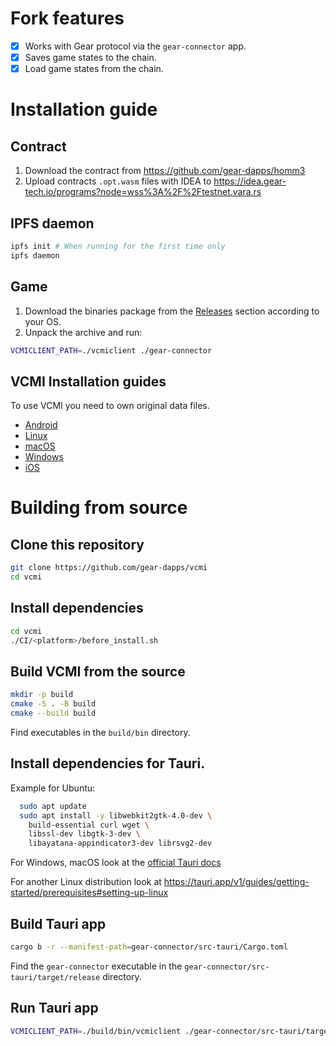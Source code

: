 # Fork features

- [x] Works with Gear protocol via the `gear-connector` app.
- [x] Saves game states to the chain.
- [x] Load game states from the chain.

# Installation guide

## Contract

1. Download the contract from https://github.com/gear-dapps/homm3
2. Upload contracts `.opt.wasm` files with IDEA to https://idea.gear-tech.io/programs?node=wss%3A%2F%2Ftestnet.vara.rs

## IPFS daemon

```bash
ipfs init # When running for the first time only
ipfs daemon
```

## Game

1. Download the binaries package from the [Releases](https://github.com/gear-dapps/vcmi/releases) section according to your OS.
2. Unpack the archive and run:

```bash
VCMICLIENT_PATH=./vcmiclient ./gear-connector
```

## VCMI Installation guides

To use VCMI you need to own original data files.

 * [Android](https://wiki.vcmi.eu/Installation_on_Android)
 * [Linux](https://wiki.vcmi.eu/Installation_on_Linux)
 * [macOS](https://wiki.vcmi.eu/Installation_on_macOS)
 * [Windows](https://wiki.vcmi.eu/Installation_on_Windows)
 * [iOS](https://wiki.vcmi.eu/Installation_on_iOS)

 # Building from source

## Clone this repository

```bash
git clone https://github.com/gear-dapps/vcmi
cd vcmi
```

## Install dependencies

```bash
cd vcmi
./CI/<platform>/before_install.sh
```

## Build VCMI from the source

```bash
mkdir -p build
cmake -S . -B build
cmake --build build
```

Find executables in the `build/bin` directory.

## Install dependencies for Tauri.

Example for Ubuntu:

```bash
  sudo apt update
  sudo apt install -y libwebkit2gtk-4.0-dev \
    build-essential curl wget \
    libssl-dev libgtk-3-dev \
    libayatana-appindicator3-dev librsvg2-dev
```

For Windows, macOS look at the [official Tauri docs](https://tauri.app/v1/guides/getting-started/prerequisites)

For another Linux distribution look at https://tauri.app/v1/guides/getting-started/prerequisites#setting-up-linux

## Build Tauri app

```bash
cargo b -r --manifest-path=gear-connector/src-tauri/Cargo.toml
```

Find the `gear-connector` executable in the `gear-connector/src-tauri/target/release` directory.

## Run Tauri app

```bash
VCMICLIENT_PATH=./build/bin/vcmiclient ./gear-connector/src-tauri/target/release/gear-connector
```
